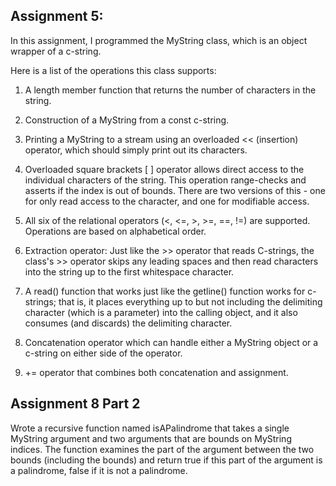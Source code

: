 ## Assignment 5:
In this assignment, I programmed the MyString class, which is an object wrapper of a c-string.

Here is a list of the operations this class supports:

1. A length member function that returns the number of characters in the string.

2. Construction of a MyString from a const c-string.

3. Printing a MyString to a stream using an overloaded << (insertion) operator, which should simply print out its characters.

4. Overloaded square brackets [ ] operator allows direct access to the individual characters of the string. This operation range-checks and asserts if the index is out of bounds. There are two versions of this - one for only read access to the character, and one for modifiable access.

5. All six of the relational operators (<, <=, >, >=, ==, !=) are supported. Operations are based on alphabetical order.

6. Extraction operator: Just like the >> operator that reads C-strings, the class's >> operator skips any leading spaces and then read characters into the string up to the first whitespace character.

7. A read() function that works just like the getline() function works for c-strings; that is, it places everything up to but not including the delimiting character (which is a parameter) into the calling object, and it also consumes (and discards) the delimiting character.

8. Concatenation operator which can handle either a MyString object or a c-string on either side of the operator.

9. += operator that combines both concatenation and assignment.

## Assignment 8 Part 2
Wrote a recursive function named isAPalindrome that takes a single MyString argument and two arguments that are bounds on MyString indices. The function examines the part of the argument between the two bounds (including the bounds) and return true if this part of the argument is a palindrome, false if it is not a palindrome.
